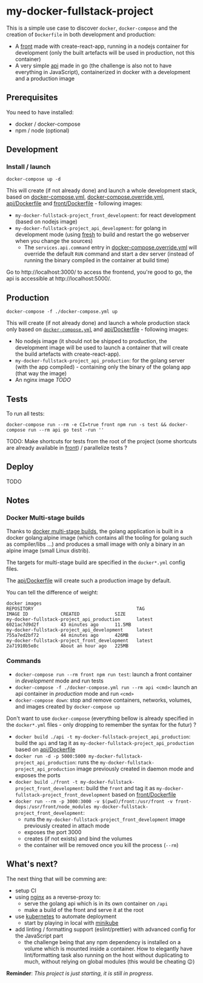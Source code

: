 # my-docker-fullstack-project

This is a simple use case to discover `docker`, `docker-compose` and the creation of `Dockerfile` in both development and production:

* A [front](front) made with create-react-app, running in a nodejs container for development (only the built artefacts will be used in production, not this container)
* A very simple [api](api) made in go (the challenge is also not to have everything in JavaScript), containerized in docker with a development and a production image

## Prerequisites

You need to have installed:

* docker / docker-compose
* npm / node (optional)

## Development

### Install / launch

```shell
docker-compose up -d
```

This will create (if not already done) and launch a whole development stack, based on [docker-compose.yml](docker-compose.yml), [docker-compose.override.yml](docker-compose.override.yml), [api/Dockerfile](api/Dockerfile) and [front/Dockerfile](front/Dockerfile) - following images:

* `my-docker-fullstack-project_front_development`: for react development (based on nodejs image)
* `my-docker-fullstack-project_api_development`: for golang in development mode (using [fresh](https://github.com/pilu/fresh) to build and restart the go webserver when you change the sources)
  * The `services.api.command` entry in [docker-compose.override.yml](docker-compose.override.yml) will override the default `RUN` command and start a dev server (instead of running the binary compiled in the container at build time)

Go to http://localhost:3000/ to access the frontend, you're good to go, the api is accessible at http://localhost:5000/.

## Production

```shell
docker-compose -f ./docker-compose.yml up
```

This will create (if not already done) and launch a whole production stack only based on [`docker-compose.yml`](docker-compose.yml) and [api/Dockerfile](api/Dockerfile) - following images:

* No nodejs image (it should not be shipped to production, the development image will be used to launch a container that will create the build artefacts with create-react-app).
* `my-docker-fullstack-project_api_production`: for the golang server (with the app compiled) - containing only the binary of the golang app (that way the image)
* An nginx image *TODO*

## Tests

To run all tests:

```shell
docker-compose run --rm -e CI=true front npm run -s test && docker-compose run --rm api go test -run ''
```

TODO: Make shortcuts for tests from the root of the project (some shortcuts are already available in [front](front#tasks)) / parallelize tests ?

## Deploy

TODO

## Notes

### Docker Multi-stage builds

Thanks to [docker multi-stage builds](https://docs.docker.com/develop/develop-images/multistage-build/), the golang application is built in a docker golang:alpine image (which contains all the tooling for golang such as compiler/libs ...) and produces a small image with only a binary in an alpine image (small Linux distrib).

The targets for multi-stage build are specified in the `docker*.yml` config files.

The [api/Dockerfile](api/Dockerfile) will create such a production image by default.

You can tell the difference of weight:

```
docker images
REPOSITORY                                      TAG                 IMAGE ID            CREATED             SIZE
my-docker-fullstack-project_api_production      latest              6021ac7d9d2f        43 minutes ago      11.5MB
my-docker-fullstack-project_api_development     latest              755a7ed2bf72        44 minutes ago      426MB
my-docker-fullstack-project_front_development   latest              2a71910b5e8c        About an hour ago   225MB
```

### Commands

* `docker-compose run --rm front npm run test`: launch a front container in *development* mode and run tests
* `docker-compose -f ./docker-compose.yml run --rm api <cmd>`: launch an api container in *production* mode and run `<cmd>`
* `docker-compose down`: stop and remove containers, networks, volumes, and images created by `docker-compose up`

Don't want to use `docker-compose` (everything bellow is already specified in the `docker*.yml` files - only dropping to remember the syntax for the futur) ?

* `docker build ./api -t my-docker-fullstack-project_api_production`: build the `api` and tag it as `my-docker-fullstack-project_api_production` based on [api/Dockerfile](api/Dockerfile)
* `docker run -d -p 5000:5000 my-docker-fullstack-project_api_production`: runs the `my-docker-fullstack-project_api_production` image previously created in daemon mode and exposes the ports
* `docker build ./front -t my-docker-fullstack-project_front_development`: build the `front` and tag it as `my-docker-fullstack-project_front_development` based on [front/Dockerfile](front/Dockerfile)
* `docker run --rm -p 3000:3000 -v $(pwd)/front:/usr/front -v front-deps:/usr/front/node_modules my-docker-fullstack-project_front_development`:
  * runs the `my-docker-fullstack-project_front_development` image previously created in attach mode
  * exposes the port 3000
  * creates (if not exists) and bind the volumes
  * the container will be removed once you kill the process (`--rm`)

## What's next?

The next thing that will be comming are:

* setup CI
* using [nginx](https://www.nginx.com/) as a reverse-proxy to:
  * serve the golang api which is in its own container on `/api`
  * make a build of the front and serve it at the root
* use [kubernetes](https://kubernetes.io/) to automate deployment
  * start by playing in local with [minikube](https://github.com/kubernetes/minikube)
* add linting / formatting support (eslint/prettier) with advanced config for the JavaScript part
  * the challenge being that any npm dependency is installed on a volume which is mounted inside a container. How to elegantly have lint/formatting task also running on the host without duplicating to much, without relying on global modules (this would be cheating 😉)

**Reminder**: *This project is just starting, it is still in progress*.